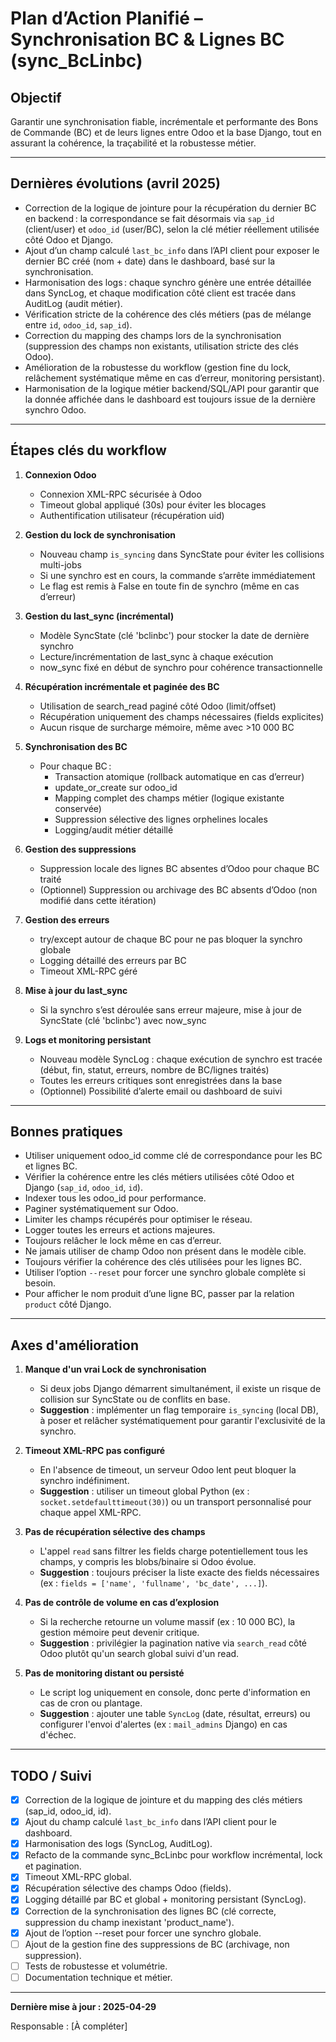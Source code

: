 # Plan d’Action Planifié – Synchronisation BC & Lignes BC (sync_BcLinbc)

## Objectif
Garantir une synchronisation fiable, incrémentale et performante des Bons de Commande (BC) et de leurs lignes entre Odoo et la base Django, tout en assurant la cohérence, la traçabilité et la robustesse métier.

---

## Dernières évolutions (avril 2025)

- Correction de la logique de jointure pour la récupération du dernier BC en backend : la correspondance se fait désormais via `sap_id` (client/user) et `odoo_id` (user/BC), selon la clé métier réellement utilisée côté Odoo et Django.
- Ajout d’un champ calculé `last_bc_info` dans l’API client pour exposer le dernier BC créé (nom + date) dans le dashboard, basé sur la synchronisation.
- Harmonisation des logs : chaque synchro génère une entrée détaillée dans SyncLog, et chaque modification côté client est tracée dans AuditLog (audit métier).
- Vérification stricte de la cohérence des clés métiers (pas de mélange entre `id`, `odoo_id`, `sap_id`).
- Correction du mapping des champs lors de la synchronisation (suppression des champs non existants, utilisation stricte des clés Odoo).
- Amélioration de la robustesse du workflow (gestion fine du lock, relâchement systématique même en cas d’erreur, monitoring persistant).
- Harmonisation de la logique métier backend/SQL/API pour garantir que la donnée affichée dans le dashboard est toujours issue de la dernière synchro Odoo.

---

## Étapes clés du workflow

1. **Connexion Odoo**
   - Connexion XML-RPC sécurisée à Odoo
   - Timeout global appliqué (30s) pour éviter les blocages
   - Authentification utilisateur (récupération uid)

2. **Gestion du lock de synchronisation**
   - Nouveau champ `is_syncing` dans SyncState pour éviter les collisions multi-jobs
   - Si une synchro est en cours, la commande s’arrête immédiatement
   - Le flag est remis à False en toute fin de synchro (même en cas d’erreur)

3. **Gestion du last_sync (incrémental)**
   - Modèle SyncState (clé 'bclinbc') pour stocker la date de dernière synchro
   - Lecture/incrémentation de last_sync à chaque exécution
   - now_sync fixé en début de synchro pour cohérence transactionnelle

4. **Récupération incrémentale et paginée des BC**
   - Utilisation de search_read paginé côté Odoo (limit/offset)
   - Récupération uniquement des champs nécessaires (fields explicites)
   - Aucun risque de surcharge mémoire, même avec >10 000 BC

5. **Synchronisation des BC**
   - Pour chaque BC :
     - Transaction atomique (rollback automatique en cas d’erreur)
     - update_or_create sur odoo_id
     - Mapping complet des champs métier (logique existante conservée)
     - Suppression sélective des lignes orphelines locales
     - Logging/audit métier détaillé

6. **Gestion des suppressions**
   - Suppression locale des lignes BC absentes d’Odoo pour chaque BC traité
   - (Optionnel) Suppression ou archivage des BC absents d’Odoo (non modifié dans cette itération)

7. **Gestion des erreurs**
   - try/except autour de chaque BC pour ne pas bloquer la synchro globale
   - Logging détaillé des erreurs par BC
   - Timeout XML-RPC géré

8. **Mise à jour du last_sync**
   - Si la synchro s’est déroulée sans erreur majeure, mise à jour de SyncState (clé 'bclinbc') avec now_sync

9. **Logs et monitoring persistant**
   - Nouveau modèle SyncLog : chaque exécution de synchro est tracée (début, fin, statut, erreurs, nombre de BC/lignes traités)
   - Toutes les erreurs critiques sont enregistrées dans la base
   - (Optionnel) Possibilité d’alerte email ou dashboard de suivi

---

## Bonnes pratiques
- Utiliser uniquement odoo_id comme clé de correspondance pour les BC et lignes BC.
- Vérifier la cohérence entre les clés métiers utilisées côté Odoo et Django (`sap_id`, `odoo_id`, `id`).
- Indexer tous les odoo_id pour performance.
- Paginer systématiquement sur Odoo.
- Limiter les champs récupérés pour optimiser le réseau.
- Logger toutes les erreurs et actions majeures.
- Toujours relâcher le lock même en cas d’erreur.
- Ne jamais utiliser de champ Odoo non présent dans le modèle cible.
- Toujours vérifier la cohérence des clés utilisées pour les lignes BC.
- Utiliser l’option `--reset` pour forcer une synchro globale complète si besoin.
- Pour afficher le nom produit d’une ligne BC, passer par la relation `product` côté Django.

---

## Axes d'amélioration

1. **Manque d'un vrai Lock de synchronisation**
   - Si deux jobs Django démarrent simultanément, il existe un risque de collision sur SyncState ou de conflits en base.
   - **Suggestion** : implémenter un flag temporaire `is_syncing` (local DB), à poser et relâcher systématiquement pour garantir l'exclusivité de la synchro.

2. **Timeout XML-RPC pas configuré**
   - En l'absence de timeout, un serveur Odoo lent peut bloquer la synchro indéfiniment.
   - **Suggestion** : utiliser un timeout global Python (ex : `socket.setdefaulttimeout(30)`) ou un transport personnalisé pour chaque appel XML-RPC.

3. **Pas de récupération sélective des champs**
   - L'appel `read` sans filtrer les fields charge potentiellement tous les champs, y compris les blobs/binaire si Odoo évolue.
   - **Suggestion** : toujours préciser la liste exacte des fields nécessaires (ex : `fields = ['name', 'fullname', 'bc_date', ...]`).

4. **Pas de contrôle de volume en cas d’explosion**
   - Si la recherche retourne un volume massif (ex : 10 000 BC), la gestion mémoire peut devenir critique.
   - **Suggestion** : privilégier la pagination native via `search_read` côté Odoo plutôt qu'un search global suivi d'un read.

5. **Pas de monitoring distant ou persisté**
   - Le script log uniquement en console, donc perte d'information en cas de cron ou plantage.
   - **Suggestion** : ajouter une table `SyncLog` (date, résultat, erreurs) ou configurer l'envoi d'alertes (ex : `mail_admins` Django) en cas d'échec.

---

## TODO / Suivi
- [x] Correction de la logique de jointure et du mapping des clés métiers (sap_id, odoo_id, id).
- [x] Ajout du champ calculé `last_bc_info` dans l’API client pour le dashboard.
- [x] Harmonisation des logs (SyncLog, AuditLog).
- [x] Refacto de la commande sync_BcLinbc pour workflow incrémental, lock et pagination.
- [x] Timeout XML-RPC global.
- [x] Récupération sélective des champs Odoo (fields).
- [x] Logging détaillé par BC et global + monitoring persistant (SyncLog).
- [x] Correction de la synchronisation des lignes BC (clé correcte, suppression du champ inexistant 'product_name').
- [x] Ajout de l’option --reset pour forcer une synchro globale.
- [ ] Ajout de la gestion fine des suppressions de BC (archivage, non suppression).
- [ ] Tests de robustesse et volumétrie.
- [ ] Documentation technique et métier.

---

**Dernière mise à jour : 2025-04-29**

Responsable : [À compléter]
